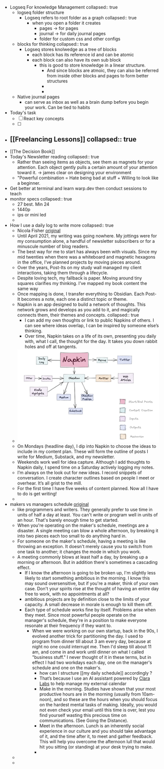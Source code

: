 - Logseq For knowledge Management
  collapsed:: true
	- logseq folder structure
		- Logseq  refers to root folder as a graph
		  collapsed:: true
			- when you open a folder it creates
				- pages -> for pages
				- journal -> for daily journal pages
				- folder for custom css and other configs
	- blocks for thinking
	  collapsed:: true
		- Logseq stores knolwedge as a tree of blocks
			- each block has its reference id and can be atomic
			- each block can also have its own sub block
				- this is good to store knowledge in a linear structure.
					- And since blocks are atmoic, they can also be referred from inside other blocks and pages to form better structures
					-
					-
	- Native journal pages
		- can serve as inbox as well as a brain dump before you begin your work. Can be tied to habits
- Today's task
	- [ ] React key concepts
	- [ ]
- [[Freelancing Lessons]]
  collapsed:: true
	-
- [[The Decision Book]]
- Today's Newsletter reading
  collapsed:: true
	- Rather than seeing items as objects, see them as magnets for your attention. Each object gently pulls a certain amount of your attention toward it. -> james clear on designing your environment
	- "Powerful combination = Hate being bad at stuff + Willing to look like a beginner.
- Get better at terminal and learn warp.dev then conduct sessions to teach
- monitor specs
  collapsed:: true
	- 27 best. Min 24
	- 1440p
	- ips or mini led
	-
- How I use a daily log to write more
  collapsed:: true
	- Nicola Fisher [original](https://medium.com/@nicolafisherwriter/how-i-use-a-daily-log-to-write-more-cd4a7434ee2e?source=explore---------7-98--------------------34b642df_17b9_4081_b916_112030b8cf93-------15---&utm_source=pocket_mylist)
	- Until April 2021, my writing was going nowhere. My jottings were for my consumption alone, a handful of newsletter subscribers or for a minuscule number of blog readers.
	- The best way for me to start has always been with visuals. Since my mid twenties when there was a whiteboard and magnetic hexagons in the office, I’ve planned projects by moving pieces around.
	- Over the years, Post-Its on my study wall managed my client interactions, taking them through a lifecycle.
	- Despite loving tech, my fallback is paper. Moving around tiny squares clarifies my thinking. I’ve mapped my book content the same way
	- Once mapping is done, I transfer everything to Obsidian. Each Post-It becomes a note, each one a distinct topic or theme.
	- Napkin is an app designed to build a network of thoughts. This network grows and develops as you add to it, and magically connects them, their themes and concepts.
	  collapsed:: true
		- I can add my own thoughts or link to public Napkins of others. I can see where ideas overlap, I can be inspired by someone else’s thinking.
		- Over time, Napkin takes on a life of its own, presenting you daily with, what I call, the thought for the day. It takes you down rabbit holes and off at tangents.
	- ![image.png](../assets/image_1649414763295_0.png)
	- On Mondays (headline day), I dip into Napkin to choose the ideas to include in my content plan. These will form the outline of posts I write for Medium, Substack, and my newsletter.
	- Weekends work well for idea capture. Although I add thoughts to Napkin daily, I spend time on a Saturday actively logging my notes.
	- I’m always on the look out for new ideas. I record snippets of conversation. I create character outlines based on people I meet or overhear. It’s all grist to the mill.
	- For the first time I have five weeks of content planned. Now all I have to do is get writing!
	-
- makers vs managers schedule [original](http://www.paulgraham.com/makersschedule.html?utm_source=pocket_mylist)
	- like programmers and writers. They generally prefer to use time in units of half a day at least. You can't write or program well in units of an hour. That's barely enough time to get started.
	- When you're operating on the maker's schedule, meetings are a disaster. A single meeting can blow a whole afternoon, by breaking it into two pieces each too small to do anything hard in.
	- For someone on the maker's schedule, having a meeting is like throwing an exception. It doesn't merely cause you to switch from one task to another; it changes the mode in which you work.
	- A meeting commonly blows at least half a day, by breaking up a morning or afternoon. But in addition there's sometimes a cascading effect.
		- If I know the afternoon is going to be broken up, I'm slightly less likely to start something ambitious in the morning. I know this may sound oversensitive, but if you're a maker, think of your own case. Don't your spirits rise at the thought of having an entire day free to work, with no appointments at all?
		- ambitious projects are by definition close to the limits of your capacity. A small decrease in morale is enough to kill them off.
		- Each type of schedule works fine by itself. Problems arise when they meet. Since most powerful people operate on the manager's schedule, they're in a position to make everyone resonate at their frequency if they want to.
			- When we were working on our own startup, back in the 90s, I evolved another trick for partitioning the day. I used to program from dinner till about 3 am every day, because at night no one could interrupt me. Then I'd sleep till about 11 am, and come in and work until dinner on what I called "business stuff." I never thought of it in these terms, but in effect I had two workdays each day, one on the manager's schedule and one on the maker's.
				- how can I structure [[my daily schedule]] accordingly ?
				- That’s because I use an AI assistant powered by [Clara Labs](https://claralabs.com/) to help manage my external calendar
				- Make in the morning. Studies have shown that your most productive hours are in the morning (usually from 10am-noon), and so these are the hours when you should focus on the hardest mental tasks of making. Ideally, you would not even check your email until this time is over, lest you find yourself wasting this precious time on communications. (See Going the Distance).
				- Meet in the afternoon. Lunch is an inherently social experience in our culture and you should take advantage of it, and the time after it, to meet and gather feedback. This will help you overcome the afternoon lull that would hit you sitting (or standing) at your desk trying to make.
				-
	-
	-